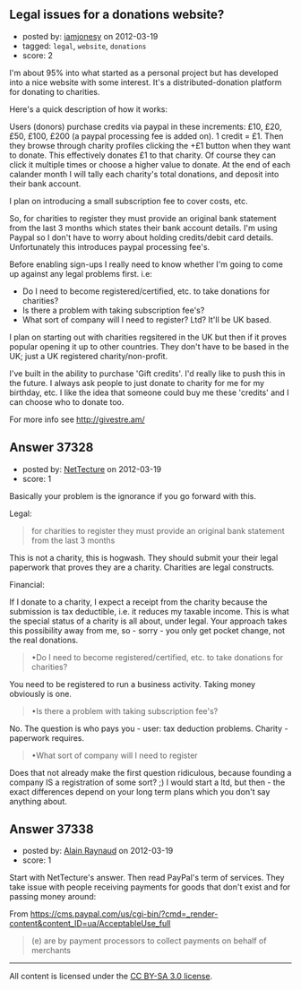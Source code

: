 ## Legal issues for a donations website?

- posted by: [iamjonesy](https://stackexchange.com/users/-1/11837-iamjonesy) on 2012-03-19
- tagged: `legal`, `website`, `donations`
- score: 2

I'm about 95% into what started as a personal project but has developed into a nice website with some interest. It's a distributed-donation platform for donating to charities.

Here's a quick description of how it works:

Users (donors) purchase credits via paypal in these increments: £10, £20, £50, £100, £200 (a paypal processing fee is added on). 1 credit = £1. Then they browse through charity profiles clicking the +£1 button when they want to donate. This effectively donates £1 to that charity. Of course they can click it multiple times or choose a higher value to donate. At the end of each calander month I will tally each charity's total donations, and deposit into their bank account.

I plan on introducing a small subscription fee to cover costs, etc.

So, for charities to register they must provide an original bank statement from the last 3 months which states their bank account details. I'm using Paypal so I don't have to worry about holding credits/debit card details. Unfortunately this introduces paypal processing fee's.

Before enabling sign-ups I really need to know whether I'm going to come up against any legal problems first. i.e:

- Do I need to become registered/certified, etc. to take donations for charities? 
- Is there a problem with taking subscription fee's?
- What sort of company will I need to register? Ltd? It'll be UK based.

I plan on starting out with charities regsitered in the UK but then if it proves popular opening it up to other countries. They don't have to be based in the UK; just a UK registered charity/non-profit.

I've built in the ability to purchase 'Gift credits'. I'd really like to push this in the future. I always ask people to just donate to charity for me for my birthday, etc. I like the idea that someone could buy me these 'credits' and I can choose who to donate too.

For more info see http://givestre.am/


## Answer 37328

- posted by: [NetTecture](https://stackexchange.com/users/-1/3350-nettecture) on 2012-03-19
- score: 1

Basically your problem is the ignorance if you go forward with this.

Legal:

> for charities to register they must provide an original bank statement from the last 3 months 

This is not a charity, this is hogwash. They should submit your their legal paperwork that proves they are a charity. Charities are legal constructs.

Financial:

If I donate to a charity, I expect a receipt from the charity because the submission is tax deductible, i.e. it reduces my taxable income. This is what the special status of a charity is all about, under legal. Your approach takes this possibility away from me, so - sorry - you only get pocket change, not the real donations.

> •Do I need to become registered/certified, etc. to take donations for charities? 

You need to be registered to run a business activity. Taking money obviously is one.

> •Is there a problem with taking subscription fee's?

No. The question is who pays you - user: tax deduction problems. Charity - paperwork requires.

> •What sort of company will I need to register

Does that not already make the first question ridiculous, because founding a company IS a registration of some sort? ;) I would start a ltd, but then - the exact differences depend on your long term plans which you don't say anything about.


## Answer 37338

- posted by: [Alain Raynaud](https://stackexchange.com/users/-1/502-alain-raynaud) on 2012-03-19
- score: 1

Start with NetTecture's answer. Then read PayPal's term of services. They take issue with people receiving payments for goods that don't exist and for passing money around:

From https://cms.paypal.com/us/cgi-bin/?cmd=_render-content&content_ID=ua/AcceptableUse_full

> (e) are by payment processors to collect payments on behalf of
> merchants





---

All content is licensed under the [CC BY-SA 3.0 license](https://creativecommons.org/licenses/by-sa/3.0/).
